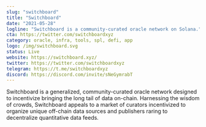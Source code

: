 ```yaml
---
slug: "switchboard"
title: "Switchboard"
date: "2021-05-28"
logline: "Switchboard is a community-curated oracle network on Solana."
cta: https://twitter.com/switchboardxyz
category: oracle, infra, tools, spl, defi, app
logo: /img/switchboard.svg
status: Live
website: https://switchboard.xyz/
twitter: https://twitter.com/switchboardxyz
telegram: https://t.me/switchboardxyz
discord: https://discord.com/invite/sNeGymrabT
---
```


Switchboard is a generalized, community-curated oracle network designed
to incentivize bringing the long tail of data on-chain. Harnessing the
wisdom of crowds, Switchboard appeals to a market of curators incentivized
to organize unique off-chain data sources and publishers raring to decentralize
quantitative data feeds.

